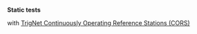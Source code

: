 **Static tests**

with [TrigNet Continuously Operating Reference Stations (CORS)](http://trignet.co.za/)
